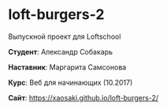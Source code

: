 # loft-burgers-2
Выпускной проект для Loftschool

**Студент**: Александр Собакарь

**Наставник**: Маргарита Самсонова

**Курс**: Веб для начинающих (10.2017)

**Сайт**: https://xaosaki.github.io/loft-burgers-2/
